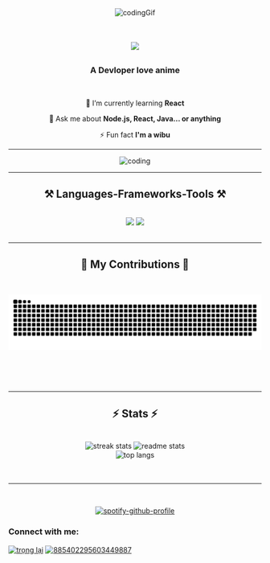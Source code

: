 

 <div align="center">
 <img height=300 width=2000 src="https://user-images.githubusercontent.com/109351602/202650321-7f4da361-f98f-4345-8df4-adf352a11322.gif" alt="codingGif" />
 </div>
<h1 align="center">
    <img src="https://readme-typing-svg.herokuapp.com/?font=Righteous&size=35&center=true&vCenter=true&width=500&height=70&duration=4000&lines=Hi+There...!;+I'm+Baon!;+I'm+a+developer;+Love+anime..." />
</h1>

<h3 align="center">A Devloper love anime</h3>

<br/>

<div align="center" >
    
 🌱 I’m currently learning **React**

💬 Ask me about **Node.js, React, Java... or anything**

⚡ Fun fact **I'm a wibu**
 </div>
 <hr/>
 <div align="center">
 <img  src="https://steamuserimages-a.akamaihd.net/ugc/90470964761468233/EBE96184DD5BD1AFD12E7550B87CE0E24D9772AB/?imw=5000&imh=5000&ima=fit&impolicy=Letterbox&imcolor=%23000000&letterbox=false" alt="coding" />
 </div>
 <hr/>
<h2 align="center">⚒️ Languages-Frameworks-Tools ⚒️</h2>
<br/>
<div align="center">
    <img src="https://skillicons.dev/icons?i=react,bootstrap,mui,html,css,vscode,github,git,postman" />
    <img src="https://skillicons.dev/icons?i=nodejs,javascript,express,java,mysql" /><br>
</div>

<br/>
<hr/>

<div align="center">
<h2>🐍 My Contributions 🐍</h2>
<br>
 
![snake animation](https://github.com/TrongLai301/TrongLai301/blob/output/github-contribution-grid-snake.svg)

<br/><br/><br/>
</div>

<hr/>

<h2 align="center">⚡ Stats ⚡</h2>
<br>
<div align=center>
   <img width=390 src="https://github-readme-streak-stats-salesp07.vercel.app/?user=salesp07&count_private=true&theme=react&border_radius=10](https://github-readme-stats.vercel.app/api?username=TrongLai301&theme=react&hide_border=false&include_all_commits=false&count_private=false)" alt="streak stats"/>
  <img width=390 src="https://github-readme-stats.vercel.app/api?username=TrongLai301&theme=react&hide_border=false&include_all_commits=false&count_private=false" alt="readme stats" />
  <br/>     
    <img width=325 align="center" src="https://github-readme-stats.vercel.app/api/top-langs/?username=TrongLai301&theme=react&hide_border=false&include_all_commits=false&count_private=false&layout=compact" alt="top langs" />
</div>
<br/><br/>
<hr/>
<br/>
<div align="center">
<div>

[![spotify-github-profile](https://spotify-recently-played-readme.vercel.app/api?user=314a2ziu6w625nnz25pbl2qiyh4a&unique={true|1|on|yes})](https://github.com/kittinan/spotify-github-profile)
<div width=390>
  <h3 align="left">Connect with me:</h3>
<p align="left">
<a href="https://fb.com/trọng lại" target="blank"><img align="center" src="https://raw.githubusercontent.com/rahuldkjain/github-profile-readme-generator/master/src/images/icons/Social/facebook.svg" alt="trọng lại" height="30" width="40" /></a>
<a href="https://discord.gg/885402295603449887" target="blank"><img align="center" src="https://raw.githubusercontent.com/rahuldkjain/github-profile-readme-generator/master/src/images/icons/Social/discord.svg" alt="885402295603449887" height="30" width="40" /></a>
</p>
</div>

   
</div>


 
  
</div>


<br/>
